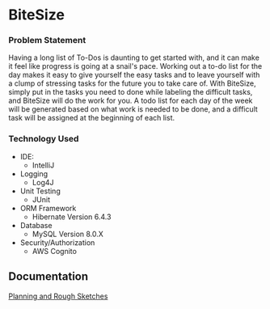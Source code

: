 # BiteSize

### Problem Statement
Having a long list of To-Dos is daunting to get started with, and it can make it feel like progress is going at a snail's pace. Working out a to-do list for the day makes it easy to give yourself the easy tasks and to leave yourself with a clump of stressing tasks for the future you to take care of. With BiteSize, simply put in the tasks you need to done while labeling the difficult tasks, and BiteSize will do the work for you. A todo list for each day of the week will be generated based on what work is needed to be done, and a difficult task will be assigned at the beginning of each list.

### Technology Used

* IDE:
  * IntelliJ
* Logging
  * Log4J
* Unit Testing
  * JUnit
* ORM Framework
  * Hibernate Version 6.4.3
* Database
  * MySQL Version 8.0.X
* Security/Authorization
  * AWS Cognito


## Documentation
[Planning and Rough Sketches](designDocuments)

